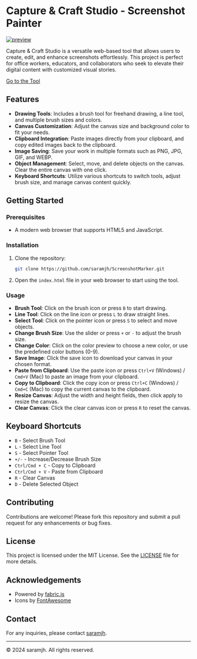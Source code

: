 # Capture & Craft Studio - Screenshot Painter
<a href="https://saramjh.github.io/ScreenshotMarker/">![preview](https://github.com/user-attachments/assets/f2890653-9a82-4fa6-980e-c6dbe6d0839d)</a>

Capture & Craft Studio is a versatile web-based tool that allows users to create, edit, and enhance screenshots effortlessly. This project is perfect for office workers, educators, and collaborators who seek to elevate their digital content with customized visual stories.

<a href="https://saramjh.github.io/ScreenshotMarker/">Go to the Tool</a>

## Features

- **Drawing Tools**: Includes a brush tool for freehand drawing, a line tool, and multiple brush sizes and colors.
- **Canvas Customization**: Adjust the canvas size and background color to fit your needs.
- **Clipboard Integration**: Paste images directly from your clipboard, and copy edited images back to the clipboard.
- **Image Saving**: Save your work in multiple formats such as PNG, JPG, GIF, and WEBP.
- **Object Management**: Select, move, and delete objects on the canvas. Clear the entire canvas with one click.
- **Keyboard Shortcuts**: Utilize various shortcuts to switch tools, adjust brush size, and manage canvas content quickly.

## Getting Started

### Prerequisites

- A modern web browser that supports HTML5 and JavaScript.

### Installation

1. Clone the repository:
   ```bash
   git clone https://github.com/saramjh/ScreenshotMarker.git
   ```
2. Open the `index.html` file in your web browser to start using the tool.

### Usage

- **Brush Tool**: Click on the brush icon or press `B` to start drawing.
- **Line Tool**: Click on the line icon or press `L` to draw straight lines.
- **Select Tool**: Click on the pointer icon or press `S` to select and move objects.
- **Change Brush Size**: Use the slider or press `+` or `-` to adjust the brush size.
- **Change Color**: Click on the color preview to choose a new color, or use the predefined color buttons (0-9).
- **Save Image**: Click the save icon to download your canvas in your chosen format.
- **Paste from Clipboard**: Use the paste icon or press `Ctrl+V` (Windows) / `Cmd+V` (Mac) to paste an image from your clipboard.
- **Copy to Clipboard**: Click the copy icon or press `Ctrl+C` (Windows) / `Cmd+C` (Mac) to copy the current canvas to the clipboard.
- **Resize Canvas**: Adjust the width and height fields, then click apply to resize the canvas.
- **Clear Canvas**: Click the clear canvas icon or press `R` to reset the canvas.

## Keyboard Shortcuts

- `B` - Select Brush Tool
- `L` - Select Line Tool
- `S` - Select Pointer Tool
- `+/-` - Increase/Decrease Brush Size
- `Ctrl/Cmd + C` - Copy to Clipboard
- `Ctrl/Cmd + V` - Paste from Clipboard
- `R` - Clear Canvas
- `D` - Delete Selected Object

## Contributing

Contributions are welcome! Please fork this repository and submit a pull request for any enhancements or bug fixes.

## License

This project is licensed under the MIT License. See the [LICENSE](LICENSE) file for more details.

## Acknowledgements

- Powered by [fabric.js](http://fabricjs.com/)
- Icons by [FontAwesome](https://fontawesome.com/)

## Contact

For any inquiries, please contact [saramjh](https://github.com/saramjh).

---

© 2024 saramjh. All rights reserved.
